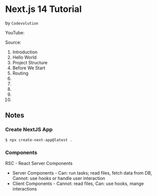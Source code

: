 # Next.js 14 Tutorial
by `Codevolution`

YouTube:

Source:

1. Introduction
2. Hello World
3. Project Structure
4. Before We Start
5. Routing
6.
7.
8.
9.
10.

## Notes

### Create NextJS App

`$ npx create-next-app@latest .`

### Components

RSC - React Server Components

* Server Components - Can: run tasks; read files, fetch data from DB, Cannot: use hooks or handle user interaction
* Client Components - Cannot: read files, Can: use hooks, mange interactions


